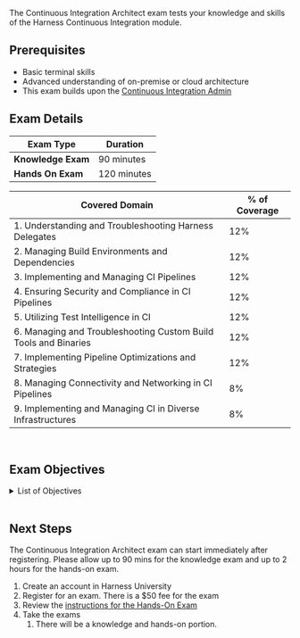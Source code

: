 The Continuous Integration Architect exam tests your knowledge and skills of the Harness Continuous Integration module.  

## Prerequisites

- Basic terminal skills
- Advanced understanding of on-premise or cloud architecture
- This exam builds upon the [Continuous Integration Admin](/certifications/continuous-integration?lvl=administrator)

## Exam Details
| Exam Type                               | Duration         |
| ----------------------------------- | --------------- |
| **Knowledge Exam** | 90 minutes |
| **Hands On Exam** | 120 minutes |

| Covered Domain                                              | % of Coverage |
| ------------------------------------------------------------| --------------|
| 1. Understanding and Troubleshooting Harness Delegates       | 12%           |
| 2. Managing Build Environments and Dependencies              | 12%           |
| 3. Implementing and Managing CI Pipelines                    | 12%           |
| 4. Ensuring Security and Compliance in CI Pipelines          | 12%           |
| 5. Utilizing Test Intelligence in CI                         | 12%           |
| 6. Managing and Troubleshooting Custom Build Tools and Binaries | 12%           |
| 7. Implementing Pipeline Optimizations and Strategies        | 12%           |
| 8. Managing Connectivity and Networking in CI Pipelines      | 8%            |
| 9. Implementing and Managing CI in Diverse Infrastructures   | 8%            |


<br />

## Exam Objectives

<details>
<summary>List of Objectives</summary>

The following is a detailed list of exam objectives:

| #   | Objective |
|-----|-----------|
| **1** | **Understanding and Troubleshooting Harness Delegates** |
| 1.1 | Manage and troubleshoot Kubernetes Delegates |
| 1.2 | Implement and troubleshoot networking and connectivity issues |
| **2** | **Managing Build Environments and Dependencies** |
| 2.1 | Navigate and solve issues in Docker-in-Docker build environments |
| 2.2 | Implement and troubleshoot dependency caching mechanisms |
| **3** | **Implementing and Managing CI Pipelines** |
| 3.1 | Develop and troubleshoot pipeline triggers |
| 3.2 | Optimize CI pipeline efficiency and speed |
| **4** | **Ensuring Security and Compliance in CI Pipelines** |
| 4.1 | Implement secrets management and ensure secure build processes |
| 4.2 | Adhere to the Principle of Least Privilege (PoLP) in CI/CD |
| **5** | **Utilizing Test Intelligence in CI** |
| 5.1 | Implement and manage Test Intelligence for optimizing testing |
| 5.2 | Understand and troubleshoot test visualization and metrics |
| **6** | **Managing and Troubleshooting Custom Build Tools and Binaries** |
| 6.1 | Navigate issues with custom binary installations on Delegates |
| 6.2 | Manage custom build tools and dependencies |
| **7** | **Implementing Pipeline Optimizations and Strategies** |
| 7.1 | Implement multilayer caching for pipeline optimizations |
| 7.2 | Utilize matrix and looping strategies for test execution |
| **8** | **Managing Connectivity and Networking in CI Pipelines** |
| 8.1 | Ensure effective communication between Delegates, Harness Manager, and external services |
| 8.2 | Troubleshoot connectivity issues in webhook triggers and pipeline steps |
| **9** | **Implementing and Managing CI in Diverse Infrastructures** |
| 9.1 | Manage and troubleshoot CI in Kubernetes build infrastructures |
| 9.2 | Implement and manage CI pipelines for MacOS and Windows build environments |

  
</details>

<br />

## Next Steps

The Continuous Integration Architect exam can start immediately after registering. Please allow up to 90 mins for the knowledge exam and up to 2 hours for the hands-on exam.

1. Create an account in Harness University
2. Register for an exam. There is a $50 fee for the exam
3. Review the [instructions for the Hands-On Exam](/certifications/instructions)
4. Take the exams
    1. There will be a knowledge and hands-on portion.	
